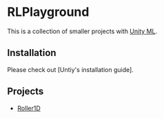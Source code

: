 # RLPlayground

This is a collection of smaller projects with [Unity ML](https://github.com/Unity-Technologies/ml-agents).

## Installation

Please check out [Untiy's installation guide].

## Projects

- [Roller1D](./docs/Roller1D.md)
